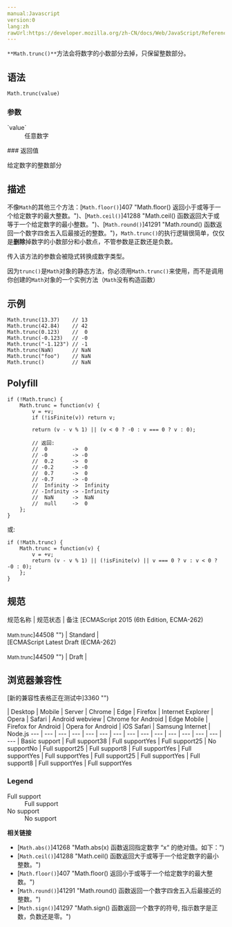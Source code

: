 ```yaml
---
manual:Javascript
version:0
lang:zh
rawUrl:https://developer.mozilla.org/zh-CN/docs/Web/JavaScript/Reference/Global_Objects/Math/trunc
---
```






`**Math.trunc()**`方法会将数字的小数部分去掉，只保留整数部分。


## 语法<a name="Syntax"></a>

```
Math.trunc(value)
```

### 参数<a name="Parameters"></a>
<dl><dt id=''>`value`</dt><dd>任意数字</dd></dl>
### 返回值<a name="返回值"></a>


给定数字的整数部分


## 描述<a name="Description"></a>


不像`Math`的其他三个方法：[`Math.floor()`]407 "Math.floor() 返回小于或等于一个给定数字的最大整数。")、[`Math.ceil()`]41288 "Math.ceil() 函数返回大于或等于一个给定数字的最小整数。")、[`Math.round()`]41291 "Math.round() 函数返回一个数字四舍五入后最接近的整数。")，`Math.trunc()`的执行逻辑很简单，仅仅是**删除**掉数字的小数部分和小数点，不管参数是正数还是负数。



传入该方法的参数会被隐式转换成数字类型。



因为`trunc()`是`Math`对象的静态方法，你必须用`Math.trunc()`来使用，而不是调用你创建的`Math`对象的一个实例方法（`Math`没有构造函数）


## 示例<a name="Examples"></a>

```
Math.trunc(13.37)    // 13
Math.trunc(42.84)    // 42
Math.trunc(0.123)    //  0
Math.trunc(-0.123)   // -0
Math.trunc("-1.123") // -1
Math.trunc(NaN)      // NaN
Math.trunc("foo")    // NaN
Math.trunc()         // NaN
```

## Polyfill<a name="Polyfill"></a>

```
if (!Math.trunc) {
	Math.trunc = function(v) {
		v = +v;
		if (!isFinite(v)) return v;
		
		return (v - v % 1) || (v < 0 ? -0 : v === 0 ? v : 0);
		
		// 返回:
		//  0        ->  0
		// -0        -> -0
		//  0.2      ->  0
		// -0.2      -> -0
		//  0.7      ->  0
		// -0.7      -> -0
		//  Infinity ->  Infinity
		// -Infinity -> -Infinity
		//  NaN      ->  NaN
		//  null     ->  0
	};
}

```


或:


```
if (!Math.trunc) {
	Math.trunc = function(v) {
		v = +v;
		return (v - v % 1) || (!isFinite(v) || v === 0 ? v : v < 0 ? -0 : 0);
	};
}
```

## 规范<a name="规范"></a>

规范名称 | 规范状态 | 备注 
[ECMAScript 2015 (6th Edition, ECMA-262)<br></br><small>Math.trunc</small>]44508 "") | Standard |  
[ECMAScript Latest Draft (ECMA-262)<br></br><small>Math.trunc</small>]44509 "") | Draft |  


## 浏览器兼容性<a name="浏览器兼容性"></a>
[新的兼容性表格正在测试中<i></i>]3360 "")

 | <abbr>Desktop<i></i></abbr> | <abbr>Mobile<i></i></abbr> | <abbr>Server<i></i></abbr> 
 | <abbr>Chrome<i></i></abbr> | <abbr>Edge<i></i></abbr> | <abbr>Firefox<i></i></abbr> | <abbr>Internet Explorer<i></i></abbr> | <abbr>Opera<i></i></abbr> | <abbr>Safari<i></i></abbr> | <abbr>Android webview<i></i></abbr> | <abbr>Chrome for Android<i></i></abbr> | <abbr>Edge Mobile<i></i></abbr> | <abbr>Firefox for Android<i></i></abbr> | <abbr>Opera for Android<i></i></abbr> | <abbr>iOS Safari<i></i></abbr> | <abbr>Samsung Internet<i></i></abbr> | <abbr>Node.js<i></i></abbr> 
 ---  |  ---  |  ---  |  ---  |  ---  |  ---  |  ---  |  ---  |  ---  |  ---  |  ---  |  ---  |  ---  |  ---  |  ---  | 
Basic support | <abbr>Full support</abbr>38 | <abbr>Full support</abbr>Yes | <abbr>Full support</abbr>25 | <abbr>No support</abbr>No | <abbr>Full support</abbr>25 | <abbr>Full support</abbr>8 | <abbr>Full support</abbr>Yes | <abbr>Full support</abbr>Yes | <abbr>Full support</abbr>Yes | <abbr>Full support</abbr>25 | <abbr>Full support</abbr>Yes | <abbr>Full support</abbr>8 | <abbr>Full support</abbr>Yes | <abbr>Full support</abbr>Yes 


### Legend<a name="Legend"></a>
<dl><dt id=''><abbr>Full support</abbr></dt><dd>Full support</dd><dt id=''><abbr>No support</abbr></dt><dd>No support</dd></dl>


**相关链接**


* [`Math.abs()`]41268 "Math.abs(x) 函数返回指定数字 “x“ 的绝对值。如下：")
* [`Math.ceil()`]41288 "Math.ceil() 函数返回大于或等于一个给定数字的最小整数。")
* [`Math.floor()`]407 "Math.floor() 返回小于或等于一个给定数字的最大整数。")
* [`Math.round()`]41291 "Math.round() 函数返回一个数字四舍五入后最接近的整数。")
* [`Math.sign()`]41297 "Math.sign() 函数返回一个数字的符号, 指示数字是正数，负数还是零。")



